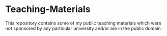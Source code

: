 # Teaching-Materials
This repository contains some of my public teaching materials which were not sponsored by any particular university and/or are in the public domain.
